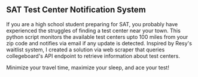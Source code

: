 ## SAT Test Center Notification System

If you are a high school student preparing for SAT, you probably have experienced the struggles of finding a test center near your town.
This python script monitors the available test centers upto 100 miles from your zip code and notifies via email if any update is detected.
Inspired by Resy's waitlist system, I created a solution via web scraper that queries collegeboard's API endpoint to retrieve information about test centers.

Minimize your travel time, maximize your sleep, and ace your test!
